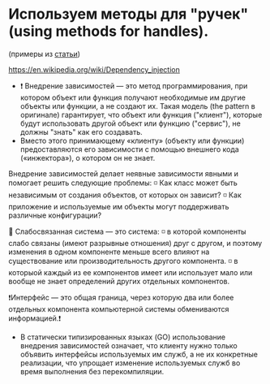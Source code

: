# Используем методы для "ручек" (using methods for handles).
(примеры из [статьи](https://medium.com/@nathanbcrocker/as-the-pros-do-efficiently-passing-arguments-to-http-handlers-in-go-6b593caa00b8))

https://en.wikipedia.org/wiki/Dependency_injection

- ❗ Внедрение зависимостей — это метод программирования, при котором объект или функция получают необходимые им другие объекты или функции, а не создают их. Такая модель (the pattern в оригинале) гарантирует, что объект или функция ("клиент"), которые будут использовать другой объект или функцию ("сервис"), не должны "знать" как его создавать.
- Вместо этого принимающему «клиенту» (объекту или функции) предоставляются его зависимости с помощью внешнего кода («инжектора»), о котором он не знает.

Внедрение зависимостей делает неявные зависимости явными и помогает решить следующие проблемы:
◽ Как класс может быть независимым от создания объектов, от которых он зависит?
◽ Как приложение и используемые им объекты могут поддерживать различные конфигурации?

📌 Слабосвязанная система — это система:
◽ в которой компоненты слабо связаны (имеют разрывные отношения) друг с другом,
и поэтому изменения в одном компоненте меньше всего влияют на существование или производительность другого компонента.
◽ в которыой каждый из ее компонентов имеет или использует мало или вообще не знает определений других отдельных компонентов.

❗Интерфейс — это общая граница, через которую два или более отдельных компонента компьютерной системы обмениваются информацией.❗

- В статически типизированных языках (GO) использование внедрения зависимостей означает, что клиенту нужно только объявить интерфейсы используемых им служб, а не их конкретные реализации, что упрощает изменение используемых служб во время выполнения без перекомпиляции.